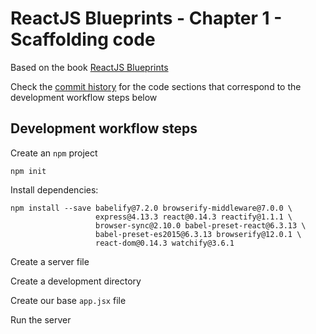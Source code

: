 # ReactJS Blueprints - Chapter 1 - Scaffolding code

Based on the book <a href="https://www.amazon.com/s/ref=nb_sb_noss?url=search-alias%3Daps&field-keywords=reactjs+blueprints&tag=0a0-20" rel="nofollow">ReactJS Blueprints</a>

Check the [commit history](https://github.com/dlcmh/reactjs-blueprints-ch01-scaffolding/commits/master) for the code sections that correspond to the development workflow steps below

## Development workflow steps

Create an `npm` project

    npm init


Install dependencies:

    npm install --save babelify@7.2.0 browserify-middleware@7.0.0 \
                       express@4.13.3 react@0.14.3 reactify@1.1.1 \
                       browser-sync@2.10.0 babel-preset-react@6.3.13 \
                       babel-preset-es2015@6.3.13 browserify@12.0.1 \
                       react-dom@0.14.3 watchify@3.6.1


Create a server file


Create a development directory


Create our base `app.jsx` file


Run the server

